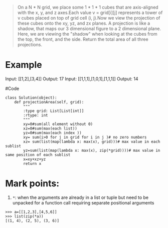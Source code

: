 > On a N * N grid, we place some 1 * 1 * 1 cubes that are axis-aligned with the x, y, and z axes.Each value v = grid[i][j] represents a tower of v cubes placed on top of grid cell (i, j).Now we view the projection of these cubes onto the xy, yz, and zx planes. A projection is like a shadow, that maps our 3 dimensional figure to a 2 dimensional plane. Here, we are viewing the "shadow" when looking at the cubes from the top, the front, and the side. Return the total area of all three projections.

# Example 

Input: [[1,2],[3,4]]
Output: 17
Input: [[1,1,1],[1,0,1],[1,1,1]]
Output: 14

#Code
```
class Solution(object):
    def projectionArea(self, grid):
        """
        :type grid: List[List[int]]
        :rtype: int
        """
        xy=0#sum(all element without 0)
        xz=0#sum(max(each list))
        yz=0#sum(max(each index )) 
        xy= sum(i>0 for j in grid for i in j )# no zero numbers
        xz= sum(list(map(lambda x: max(x), grid)))# max value in each sublist
        yz=sum(list(map(lambda x: max(x), zip(*grid))))# max value in same position of each sublist
        x=xy+xz+yz
        return x
```
# Mark points:
1. `*`: when the arguments are already in a list or tuple but need to be unpacked for a function call requiring separate positional arguments
```
>>> a=[[1,2,3],[4,5,6]]
>>> list(zip(*a))
[(1, 4), (2, 5), (3, 6)]
````
